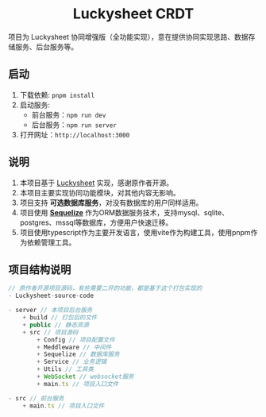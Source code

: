 <h1 align="center">Luckysheet CRDT</h1>
项目为 Luckysheet 协同增强版（全功能实现），意在提供协同实现思路、数据存储服务、后台服务等。

## 启动
1. 下载依赖: `pnpm install`
2. 启动服务: 
    - 前台服务：`npm run dev`
    - 后台服务：`npm run server`
3. 打开网址：`http://localhost:3000`

## 说明
1. 本项目基于 [Luckysheet](https://github.com/mengshukeji/Luckysheet) 实现，感谢原作者开源。
2. 本项目主要实现协同功能模块，对其他内容无影响。
3. 项目支持 **可选数据库服务**，对没有数据库的用户同样适用。
4. 项目使用 **[Sequelize](https://www.sequelize.cn/)** 作为ORM数据服务技术，支持mysql、sqlite、postgres、mssql等数据库，方便用户快速迁移。
5. 项目使用typescript作为主要开发语言，使用vite作为构建工具，使用pnpm作为依赖管理工具。

## 项目结构说明

```js
// 原作者开源项目源码，有些需要二开的功能，都是基于这个打包实现的
- Luckysheet-source-code 

- server // 本项目后台服务
    + build // 打包后的文件
    + public // 静态资源
    + src // 项目源码
        + Config // 项目配置文件
        + Meddleware // 中间件
        + Sequelize // 数据库服务
        + Service // 业务逻辑
        + Utils // 工具类
        + WebSocket // websocket服务
        + main.ts // 项目入口文件

- src // 前台服务
    + main.ts // 项目入口文件
```

